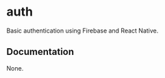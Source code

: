 auth
=======================

Basic authentication using Firebase and React Native.  

Documentation  
-----------------------

None.

  
